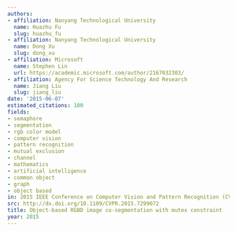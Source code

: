 ```yaml
---
authors:
- affiliation: Nanyang Technological University
  name: Huazhu Fu
  slug: huazhu_fu
- affiliation: Nanyang Technological University
  name: Dong Xu
  slug: dong_xu
- affiliation: Microsoft
  name: Stephen Lin
  url: https://academic.microsoft.com/author/2167032303/
- affiliation: Agency For Science Technology And Research
  name: Jiang Liu
  slug: jiang_liu
date: '2015-06-07'
estimated_citations: 100
fields:
- semaphore
- segmentation
- rgb color model
- computer vision
- pattern recognition
- mutual exclusion
- channel
- mathematics
- artificial intelligence
- common object
- graph
- object based
in: 2015 IEEE Conference on Computer Vision and Pattern Recognition (CVPR)
src: http://dx.doi.org/10.1109/CVPR.2015.7299072
title: Object-based RGBD image co-segmentation with mutex constraint
year: 2015
---
```

